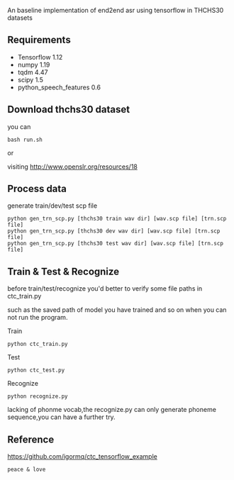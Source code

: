 An baseline implementation of end2end asr using tensorflow in THCHS30 datasets 

## Requirements ##

* Tensorflow 1.12
* numpy 1.19
* tqdm 4.47
* scipy 1.5
* python_speech_features 0.6 

## Download thchs30 dataset ##
you can
```
bash run.sh
```
or 

visiting http://www.openslr.org/resources/18
## Process data ##

generate train/dev/test scp file

```
python gen_trn_scp.py [thchs30 train wav dir] [wav.scp file] [trn.scp file]
python gen_trn_scp.py [thchs30 dev wav dir] [wav.scp file] [trn.scp file]
python gen_trn_scp.py [thchs30 test wav dir] [wav.scp file] [trn.scp file]
```

## Train & Test & Recognize ##

before train/test/recognize you'd better to verify some file paths in ctc_train.py

such as the saved path of model you have trained and so on when you can not run the program.  

Train

```
python ctc_train.py
```

Test

```
python ctc_test.py
```

Recognize

```
python recognize.py
```

lacking of phonme vocab,the recognize.py can only generate phoneme sequence,you can have a further try.

## Reference ##

https://github.com/igormq/ctc_tensorflow_example




```
peace & love
```
